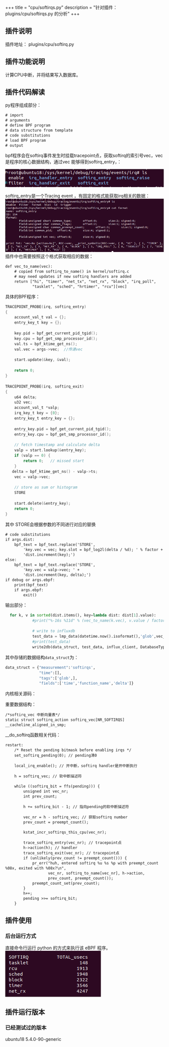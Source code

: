 +++
title = "cpu/softirqs.py"
description = "针对插件：plugins/cpu/softirqs.py 的分析"
+++

## 插件说明

插件地址： plugins/cpu/softirq.py

## 插件功能说明

计算CPU中断，并将结果写入数据库。

## 插件代码解读

py程序组成部分：

```
# import     
# arguments
# define BPF program
# data structure from template
# code substitutions
# load BPF program
# output

```

bpf程序会在softirq事件发生时挂载tracepoint点，获取softirq的索引号vec，vec是程序的核心数据结构，通过vec 能够得到softirq_entry，：

![image-20211231170451002](./images/image-20211231170451002.png)

softirq_entry是一个Tracing event ，有固定的格式能获取irq相关的数据：
![image-20211231170959766](./images/image-20211231170959766.png)
插件中也需要按照这个格式获取相应的数据：

```
def vec_to_name(vec):
    # copied from softirq_to_name() in kernel/softirq.c
    # may need updates if new softirq handlers are added
    return ["hi", "timer", "net_tx", "net_rx", "block", "irq_poll",
            "tasklet", "sched", "hrtimer", "rcu"][vec]
```



具体的BPF程序：

```c
TRACEPOINT_PROBE(irq, softirq_entry)
{
    account_val_t val = {};
    entry_key_t key = {};

    key.pid = bpf_get_current_pid_tgid();
    key.cpu = bpf_get_smp_processor_id();
    val.ts = bpf_ktime_get_ns();
    val.vec = args->vec;  //传递vec

    start.update(&key, &val);

    return 0;
}

TRACEPOINT_PROBE(irq, softirq_exit)
{
    u64 delta;
    u32 vec;
    account_val_t *valp;
    irq_key_t key = {0};
    entry_key_t entry_key = {};

    entry_key.pid = bpf_get_current_pid_tgid();
    entry_key.cpu = bpf_get_smp_processor_id();

    // fetch timestamp and calculate delta
    valp = start.lookup(&entry_key);
    if (valp == 0) {
        return 0;   // missed start
    }
   delta = bpf_ktime_get_ns() - valp->ts;
    vec = valp->vec;

    // store as sum or histogram
    STORE

    start.delete(&entry_key);
    return 0;
}

```

其中  STORE会根据参数的不同进行对应的替换

```
# code substitutions
if args.dist:
    bpf_text = bpf_text.replace('STORE',
        'key.vec = vec; key.slot = bpf_log2l(delta / %d); ' % factor +
        'dist.increment(key);')
else:
    bpf_text = bpf_text.replace('STORE',
        'key.vec = valp->vec; ' +
        'dist.increment(key, delta);')
if debug or args.ebpf:
    print(bpf_text)
    if args.ebpf:
        exit()
```

输出部分：

```python
  for k, v in sorted(dist.items(), key=lambda dist: dist[1].value):
            #print("%-16s %11d" % (vec_to_name(k.vec), v.value / factor))

            # write to influxdb
            test_data = lmp_data(datetime.now().isoformat(),'glob',vec_to_name(k.vec), v.value / factor)
            #print(test_data)
            write2db(data_struct, test_data, influx_client, DatabaseType.INFLUXDB.value)

```

其中存储的数据结构`data_struct`为：

```python
data_struct = {"measurement":'softirqs',
               "time":[],
               "tags":['glob',],
               "fields":['time','function_name','delta']}
```

内核相关源码：

重要数据结构：

```
/*softirq_vec 中断向量表*/
static struct softirq_action softirq_vec[NR_SOFTIRQS] __cacheline_aligned_in_smp;
```

__do_softirq函数相关代码：

```
restart:
	/* Reset the pending bitmask before enabling irqs */
	set_softirq_pending(0); // pending清0

	local_irq_enable(); // 开中断，softirq handler是开中断执行

	h = softirq_vec; // 软中断描述符

	while ((softirq_bit = ffs(pending))) {
		unsigned int vec_nr;
		int prev_count;

		h += softirq_bit - 1; // 指向pending的软中断描述符

		vec_nr = h - softirq_vec; // 获取softirq number
		prev_count = preempt_count();

		kstat_incr_softirqs_this_cpu(vec_nr);

		trace_softirq_entry(vec_nr); // tracepoint点
		h->action(h); // handler
		trace_softirq_exit(vec_nr); // tracepoint点
		if (unlikely(prev_count != preempt_count())) {
			pr_err("huh, entered softirq %u %s %p with preempt_count %08x, exited with %08x?\n",
			       vec_nr, softirq_to_name[vec_nr], h->action,
			       prev_count, preempt_count());
			preempt_count_set(prev_count);
		}
		h++;
		pending >>= softirq_bit;
	}
```

## 插件使用

### 后台运行方式

直接命令行运行 python 的方式来执行该 eBPF 程序。
![image-20211229234544654](./images/image-20211229234544654.png)

## 插件运行版本

### 已经测试过的版本

ubuntu18 5.4.0-90-generic

## 